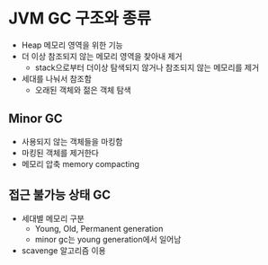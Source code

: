 # JVM GC 구조와 종류

- Heap 메모리 영역을 위한 기능
- 더 이상 참조되지 않는 메모리 영역을 찾아내 제거
  - stack으로부터 더이상 탐색되지 않거나 참조되지 않는 메모리를 제거
- 세대를 나눠서 참조함
  - 오래된 객체와 젊은 객체 탐색

## Minor GC

- 사용되지 않는 객체들을 마킹함
- 마킹된 객체를 제거한다
- 메모리 압축 memory compacting

## 접근 불가능 상태 GC

- 세대별 메모리 구분
  - Young, Old, Permanent generation
  - minor gc는 young generation에서 일어남
- scavenge 알고리즘 이용
